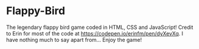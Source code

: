 # Flappy-Bird
The legendary flappy bird game coded in HTML, CSS and JavaScript! Credit to Erin for most of the code at https://codepen.io/erinfm/pen/dyXevXq. I have nothing much to say apart from... Enjoy the game!

